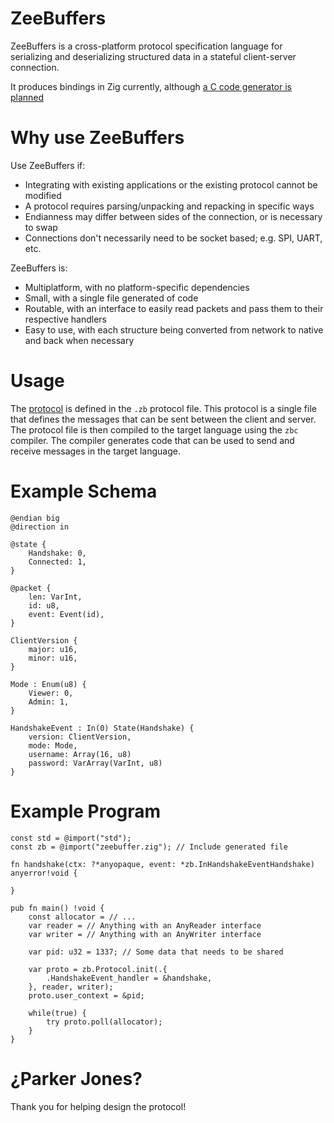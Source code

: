 # ZeeBuffers

ZeeBuffers is a cross-platform protocol specification language for serializing and deserializing structured data in a stateful client-server connection.

It produces bindings in Zig currently, although [a C code generator is planned](https://github.com/IridescentRose/ZeeBuffer/issues/7)

# Why use ZeeBuffers

Use ZeeBuffers if:
* Integrating with existing applications or the existing protocol cannot be modified
* A protocol requires parsing/unpacking and repacking in specific ways
* Endianness may differ between sides of the connection, or is necessary to swap
* Connections don't necessarily need to be socket based; e.g. SPI, UART, etc.

ZeeBuffers is:
* Multiplatform, with no platform-specific dependencies
* Small, with a single file generated of code
* Routable, with an interface to easily read packets and pass them to their respective handlers
* Easy to use, with each structure being converted from network to native and back when necessary

# Usage

The [protocol](./PROTOCOL.MD) is defined in the `.zb` protocol file. This protocol is a single file that defines the messages that can be sent between the client and server. The protocol file is then compiled to the target language using the `zbc` compiler. The compiler generates code that can be used to send and receive messages in the target language.

# Example Schema

```zb
@endian big
@direction in

@state {
    Handshake: 0,
    Connected: 1,
}

@packet {
    len: VarInt,
    id: u8,
    event: Event(id),
}

ClientVersion {
    major: u16,
    minor: u16,
}

Mode : Enum(u8) {
    Viewer: 0,
    Admin: 1,
}

HandshakeEvent : In(0) State(Handshake) {
    version: ClientVersion,
    mode: Mode,
    username: Array(16, u8)
    password: VarArray(VarInt, u8)
}
```

# Example Program

```zig
const std = @import("std");
const zb = @import("zeebuffer.zig"); // Include generated file

fn handshake(ctx: ?*anyopaque, event: *zb.InHandshakeEventHandshake) anyerror!void {

}

pub fn main() !void {
    const allocator = // ...
    var reader = // Anything with an AnyReader interface
    var writer = // Anything with an AnyWriter interface

    var pid: u32 = 1337; // Some data that needs to be shared

    var proto = zb.Protocol.init(.{
        .HandshakeEvent_handler = &handshake,
    }, reader, writer);
    proto.user_context = &pid;

    while(true) {
        try proto.poll(allocator);
    }
}

```

# ¿Parker Jones?

Thank you for helping design the protocol!